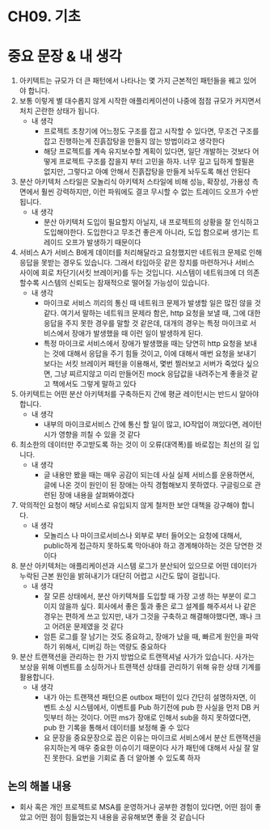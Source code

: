 # CH09. 기초

# 중요 문장 & 내 생각

1. 아키텍트는 규모가 더 큰 패턴에서 나타나는 몇 가지 근본적인 패턴들을 꿰고 있어야 합니다.
2. 보통 이렇게 별 대수롭지 않게 시작한 애플리케이션이 나중에 점점 규모가 커지면서 처치 곤란한 상태가 됩니다.
    - 내 생각
        - 프로젝트 초창기에 어느정도 구조를 잡고 시작할 수 있다면, 무조건 구조를 잡고 진행하는게 진흙잡탕을 만들지 않는 방법이라고 생각한다
        - 해당 프로젝트를 계속 유지보수할 계획이 있다면, 일단 개발하는 것보다 어떻게 프로젝트 구조를 잡을지 부터 고민을 하자. 너무 깊고 딥하게 할필욘 없지만, 그렇다고 아예 안해서 진흙잡탕을 만들게 놔두도록 해선 안된다
3. 분산 아키텍처 스타일은 모놀리식 아키텍처 스타일에 비해 성능, 확장성, 가용성 측면에서 훨씬 강력하지만, 이런 파워에도 결코 무시할 수 없는 트레이드 오프가 수반됩니다.
    - 내 생각
        - 분산 아키텍처 도입이 필요할지 아닐지, 내 프로젝트의 상황을 잘 인식하고 도입해야한다. 도입한다고 무조건 좋은게 아니라, 도입 함으로써 생기는 트레이드 오프가 발생하기 때문이다
4. 서비스 A가 서비스 B에게 데이터를 처리해달라고 요청했지만 네트워크 문제로 인해 응답을 못받는 경우도 있습니다. 그래서 타임아웃 같은 장치를 마련하거나 서비스 사이에 회로 차단기(서킷 브레이커)를 두는 것입니다. 시스템이 네트워크에 더 의존할수록 시스템의 신뢰도는 잠재적으로 떨어질 가능성이 있습니다.
    - 내 생각
        - 마이크로 서비스 끼리의 통신 때 네트워크 문제가 발생할 일은 많진 않을 것 같다. 여기서 말하는 네트워크 문제라 함은, http 요청을 보낼 때, 그에 대한 응답을 주지 못한 경우를 말할 것 같은데, 대개의 경우는 특정 마이크로 서비스에서 장애가 발생했을 때 이런 일이 발생하게 된다.
        - 특정 마이크로 서비스에서 장애가 발생했을 때는 당연히 http 요청을 보내는 것에 대해서 응답을 주기 힘들 것이고, 이에 대해서 매번 요청을 보내기 보다는 서킷 브레이커 패턴을 이용해서, 몇번 찔러보고 서버가 죽었다 싶으면, 그냥 찌르지않고 미리 만들어진 mock 응답값을 내려주는게 좋을것 같고 책에서도 그렇게 말하고 있다
5. 아키텍트는 어떤 분산 아키텍처를 구축하든지 간에 평균 레이턴시는 반드시 알아야 합니다.
    - 내 생각
        - 내부의 마이크로서비스 간에 통신 할 일이 많고, IO작업이 껴있다면, 레이턴시가 영향을 끼칠 수 있을 것 같다
6. 최소한의 데이터만 주고받도록 하는 것이 이 오류(대역폭)를 바로잡는 최선의 길 입니다.
    - 내 생각
        - 글 내용만 봤을 때는 매우 공감이 되는데 사실 실제 서비스를 운용하면서, 글에 나온 것이 원인이 된 장애는 아직 경험해보지 못하였다. 구글링으로 관련된 장애 내용을 살펴봐야겠다
7. 악의적인 요청이 해당 서비스로 유입되지 않게 철저한 보안 대책을 강구해야 합니다.
    - 내 생각
        - 모놀리스 나 마이크로서비스나 외부로 부터 들어오는 요청에 대해서, public하게 접근하지 못하도록 막아내야 하고 경계해야하는 것은 당연한 것이다
8. 분산 아키텍처는 애플리케이션과 시스템 로그가 분산되어 있으므로 어떤 데이터가 누락된 근본 원인을 밝혀내기가 대단히 어렵고 시간도 많이 걸립니다.
    - 내 생각
        - 잘 모른 상태에서, 분산 아키텍쳐를 도입할 때 가장 고생 하는 부분이 로그 이지 않을까 싶다. 회사에서 좋은 툴과 좋은 로그 설계를 해주셔서 나 같은 경우는 편하게 쓰고 있지만, 내가 그것을 구축하고 해결해야했다면, 꽤나 크고 어려운 문제였을 것 같다
        - 암튼 로그를 잘 남기는 것도 중요하고, 장애가 났을 때, 빠르게 원인을 파악하기 위해서, 디버깅 하는 역량도 중요하다
9. 분산 트랜잭션을 관리하는 한 가지 방법으로 트랜잭셔널 사가가 있습니다. 사가는 보상을 위해 이벤트를 소싱하거나 트랜잭션 상태를 관리하기 위해 유한 상태 기계를 활용합니다.
    - 내 생각
        - 내가 아는 트랜잭션 패턴으론 outbox 패턴이 있다 간단히 설명하자면, 이벤트 소싱 시스템에서, 이벤트를 Pub 하기전에 pub 한 사실을 먼저 DB 커밋부터 하는 것이다. 어떤 ms가 장애로 인해서 sub을 하지 못하였다면, pub 한 기록을 통해서 데이터를 보정해 줄 수 있다
        - 요 문장을 중요문장으로 꼽은 이유는 마이크로 서비스에서 분산 트랜잭션을 유지하는게 매우 중요한 이슈이기 때문이다 사가 패턴에 대해서 사실 잘 알진 못한다. 요번을 기회로 좀 더 알아볼 수 있도록 하자

## 논의 해볼 내용

- 회사 혹은 개인 프로젝트로 MSA를 운영하거나 공부한 경험이 있다면, 어떤 점이 좋았고 어떤 점이 힘들었는지 내용을 공유해보면 좋을 것 같습니다